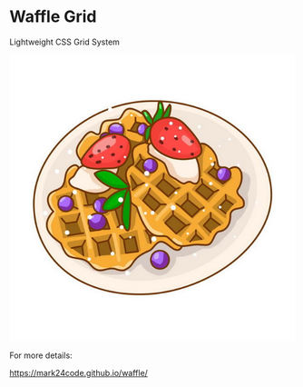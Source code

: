 # Waffle Grid

Lightweight CSS Grid System

![waffle](./demo/assets/waffle.jpg)


For more details:

https://mark24code.github.io/waffle/
